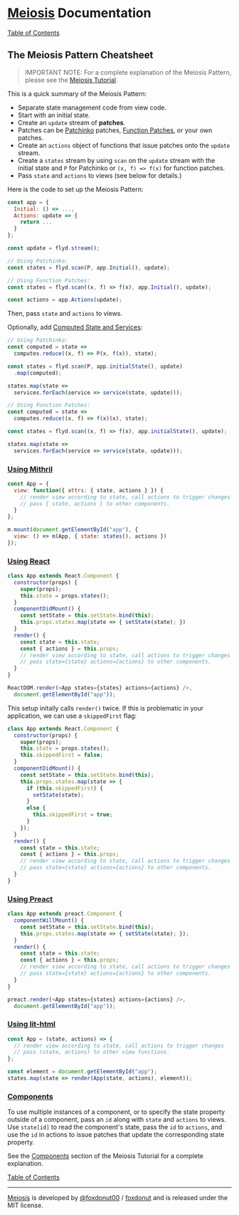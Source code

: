 # [Meiosis](https://meiosis.js.org) Documentation

[Table of Contents](toc.html)

## The Meiosis Pattern Cheatsheet

> IMPORTANT NOTE: For a complete explanation of the Meiosis Pattern,
please see the [Meiosis Tutorial](https://meiosis.js.org/tutorial/toc.html).

This is a quick summary of the Meiosis Pattern:

- Separate state management code from view code.
- Start with an initial state.
- Create an `update` stream of **patches**.
- Patches can be [Patchinko](http://meiosis.js.org/tutorial/05-meiosis-with-patchinko.html)
patches, [Function Patches](http://meiosis.js.org/tutorial/04-meiosis-with-function-patches.html),
or your own patches.
- Create an `actions` object of functions that issue patches onto the `update` stream.
- Create a `states` stream by using `scan` on the `update` stream with the initial state and
`P` for Patchinko or `(x, f) => f(x)` for function patches.
- Pass `state` and `actions` to views (see below for details.)

Here is the code to set up the Meiosis Pattern:

```js
const app = {
  Initial: () => ...,
  Actions: update => {
    return ...
  }
};

const update = flyd.stream();

// Using Patchinko:
const states = flyd.scan(P, app.Initial(), update);

// Using Function Patches:
const states = flyd.scan((x, f) => f(x), app.Initial(), update);

const actions = app.Actions(update);
```

Then, pass `state` and `actions` to views.

Optionally, add [Computed State and Services](#using_computed_and_services):

```javascript
// Using Patchinko:
const computed = state =>
  computes.reduce((x, f) => P(x, f(x)), state);

const states = flyd.scan(P, app.initialState(), update)
  .map(computed);

states.map(state =>
  services.forEach(service => service(state, update)));

// Using Function Patches:
const computed = state =>
  computes.reduce((x, f) => f(x)(x), state);

const states = flyd.scan((x, f) => f(x), app.initialState(), update);

states.map(state =>
  services.forEach(service => service(state, update)));
```

<a name="using_mithril"></a>
### [Using Mithril](#using_mithril)

```js
const App = {
  view: function({ attrs: { state, actions } }) {
    // render view according to state, call actions to trigger changes
    // pass { state, actions } to other components.
  }
};

m.mount(document.getElementById("app"), {
  view: () => m(App, { state: states(), actions })
});
```

<a name="using_react"></a>
### [Using React](#using_react)

```js
class App extends React.Component {
  constructor(props) {
    super(props);
    this.state = props.states();
  }
  componentDidMount() {
    const setState = this.setState.bind(this);
    this.props.states.map(state => { setState(state); })
  }
  render() {
    const state = this.state;
    const { actions } = this.props;
    // render view according to state, call actions to trigger changes
    // pass state={state} actions={actions} to other components.
  }
}

ReactDOM.render(<App states={states} actions={actions} />,
  document.getElementById("app"));
```

This setup initally calls `render()` twice. If this is problematic in your application,
we can use a `skippedFirst` flag:

```js
class App extends React.Component {
  constructor(props) {
    super(props);
    this.state = props.states();
    this.skippedFirst = false;
  }
  componentDidMount() {
    const setState = this.setState.bind(this);
    this.props.states.map(state => {
      if (this.skippedFirst) {
        setState(state);
      }
      else {
        this.skippedFirst = true;
      }
    });
  }
  render() {
    const state = this.state;
    const { actions } = this.props;
    // render view according to state, call actions to trigger changes
    // pass state={state} actions={actions} to other components.
  }
}
```

<a name="using_preact"></a>
### [Using Preact](#using_preact)

```js
class App extends preact.Component {
  componentWillMount() {
    const setState = this.setState.bind(this);
    this.props.states.map(state => { setState(state); });
  }
  render() {
    const state = this.state;
    const { actions } = this.props;
    // render view according to state, call actions to trigger changes
    // pass state={state} actions={actions} to other components.
  }
}

preact.render(<App states={states} actions={actions} />,
  document.getElementById("app"));
```

<a name="using_lit_html"></a>
### [Using lit-html](#using_lit_html)

```js
const App = (state, actions) => {
  // render view according to state, call actions to trigger changes
  // pass (state, actions) to other view functions.
};

const element = document.getElementById("app");
states.map(state => render(App(state, actions), element));
```

<a name="components"></a>
### [Components](#components)

To use multiple instances of a component, or to specify the state property outside of a component,
pass an `id` along with `state` and `actions` to views. Use `state[id]` to read the component's
state, pass the `id` to `actions`, and use the `id` in actions to issue patches that update the
corresponding state property.

See the [Components](http://meiosis.js.org/tutorial/06-components.html) section of the Meiosis
Tutorial for a complete explanation.

[Table of Contents](toc.html)

-----

[Meiosis](https://meiosis.js.org) is developed by
[@foxdonut00](http://twitter.com/foxdonut00) /
[foxdonut](https://github.com/foxdonut)
and is released under the MIT license.
